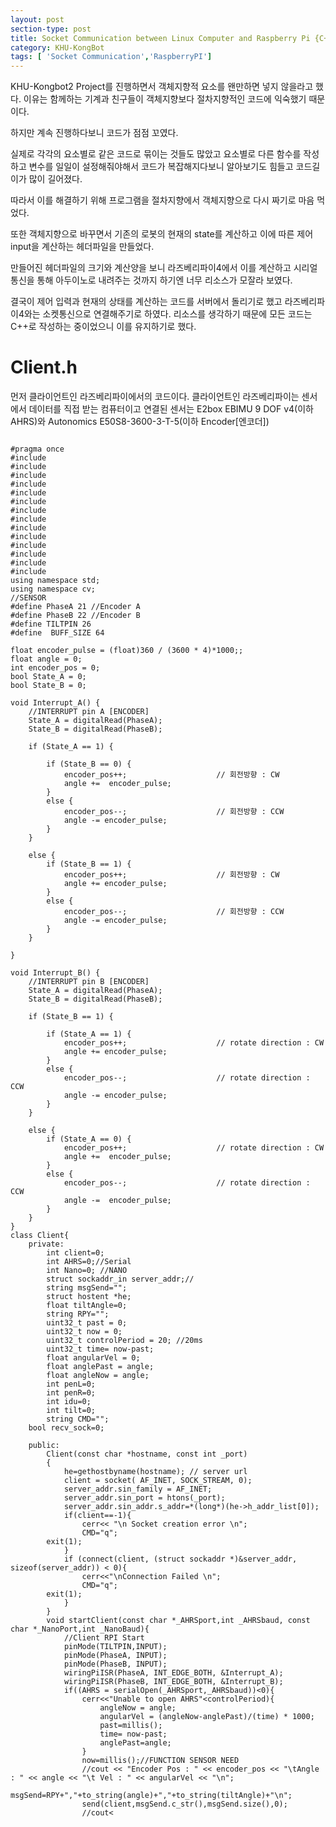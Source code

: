 ```yaml
---
layout: post
section-type: post
title: Socket Communication between Linux Computer and Raspberry Pi {C++}
category: KHU-KongBot
tags: [ 'Socket Communication','RaspberryPI']
---
```


KHU-Kongbot2 Project를 진행하면서 객체지향적 요소를 왠만하면 넣지 않을라고 했다. 이유는 함께하는 기계과 친구들이 객체지향보다 절차지향적인 코드에 익숙했기 때문이다.

하지만 계속 진행하다보니 코드가 점점 꼬였다. 

실제로 각각의 요소별로 같은 코드로 묶이는 것들도 많았고 요소별로 다른 함수를 작성하고 변수를 일일이 설정해줘야해서 코드가 복잡해지다보니 알아보기도 힘들고 코드길이가 많이 길어졌다.

따라서 이를 해결하기 위해 프로그램을 절차지향에서 객체지향으로 다시 짜기로 마음 먹었다.

또한 객체지향으로 바꾸면서 기존의 로봇의 현재의 state를 계산하고 이에 따른 제어 input을 계산하는 헤더파일을 만들었다.

만들어진 헤더파일의 크기와 계산양을 보니 라즈베리파이4에서 이를 계산하고 시리얼통신을 통해 아두이노로 내려주는 것까지 하기엔 너무 리소스가 모잘라 보였다.

결국이 제어 입력과 현재의 상태를 계산하는 코드를 서버에서 돌리기로 했고  라즈베리파이4와는 소켓통신으로 연결해주기로 하였다.
리소스를 생각하기 때문에 모든 코드는 C++로 작성하는 중이었으니 이를 유지하기로 했다.


# Client.h
먼저 클라이언트인 라즈베리파이에서의 코드이다. 
클라이언트인 라즈베리파이는 센서에서 데이터를 직접 받는 컴퓨터이고 연결된 센서는 E2box EBIMU 9 DOF v4(이하 AHRS)와 Autonomics E50S8-3600-3-T-5(이하 Encoder[엔코더])

<pre><code data-trim class="yml">
#pragma once
#include<iostream>
#include<string.h>
#include<wiringPi.h>
#include<wiringSerial.h>
#include<sstream>
#include<thread>
#include<unistd.h>
#include<arpa/inet.h>
#include<sys/socket.h>
#include<netdb.h>
#include<raspicam/raspicam_cv.h>
#include<opencv2/imgproc.hpp>
#include<opencv2/opencv.hpp>
#include<math.h>
using namespace std;
using namespace cv;
//SENSOR
#define PhaseA 21 //Encoder A
#define PhaseB 22 //Encoder B
#define TILTPIN 26
#define  BUFF_SIZE 64

float encoder_pulse = (float)360 / (3600 * 4)*1000;;
float angle = 0;
int encoder_pos = 0;
bool State_A = 0;
bool State_B = 0;

void Interrupt_A() {
    //INTERRUPT pin A [ENCODER]
	State_A = digitalRead(PhaseA);
	State_B = digitalRead(PhaseB);

	if (State_A == 1) {

		if (State_B == 0) {
			encoder_pos++;                    // 회전방향 : CW
			angle +=  encoder_pulse;
		}
		else {
			encoder_pos--;                    // 회전방향 : CCW
			angle -= encoder_pulse;
		}
	}

	else {
		if (State_B == 1) {
			encoder_pos++;                    // 회전방향 : CW
			angle += encoder_pulse;
		}
		else {
			encoder_pos--;                    // 회전방향 : CCW
			angle -= encoder_pulse;
		}
	}

}

void Interrupt_B() {
    //INTERRUPT pin B [ENCODER]
	State_A = digitalRead(PhaseA);
	State_B = digitalRead(PhaseB);

	if (State_B == 1) {

		if (State_A == 1) {
			encoder_pos++;                    // rotate direction : CW
			angle += encoder_pulse;
		}
		else {
			encoder_pos--;                    // rotate direction : CCW
			angle -= encoder_pulse;
		}
	}

	else {
		if (State_A == 0) {
			encoder_pos++;                    // rotate direction : CW
			angle +=  encoder_pulse;
		}
		else {
			encoder_pos--;                    // rotate direction : CCW
			angle -=  encoder_pulse;
		}
	}
}
class Client{
    private:
        int client=0;
        int AHRS=0;//Serial
        int Nano=0; //NANO
        struct sockaddr_in server_addr;//
        string msgSend="";
        struct hostent *he;
        float tiltAngle=0;
        string RPY="";
        uint32_t past = 0;
        uint32_t now = 0;
        uint32_t controlPeriod = 20; //20ms
        uint32_t time= now-past;
        float angularVel = 0;
        float anglePast = angle;
        float angleNow = angle;
        int penL=0;
        int penR=0;
        int idu=0;
        int tilt=0;
        string CMD="";
	bool recv_sock=0;

    public:
        Client(const char *hostname, const int _port)
        {   
            he=gethostbyname(hostname); // server url
            client = socket( AF_INET, SOCK_STREAM, 0);
            server_addr.sin_family = AF_INET;
            server_addr.sin_port = htons(_port);
            server_addr.sin_addr.s_addr=*(long*)(he->h_addr_list[0]);
            if(client==-1){
                cerr<< "\n Socket creation error \n";
                CMD="q";
		exit(1);
            }
            if (connect(client, (struct sockaddr *)&server_addr, sizeof(server_addr)) < 0){    
                cerr<<"\nConnection Failed \n"; 
                CMD="q";
		exit(1);
            }
        }
        void startClient(const char *_AHRSport,int _AHRSbaud, const char *_NanoPort,int _NanoBaud){
            //Client RPI Start
            pinMode(TILTPIN,INPUT);
            pinMode(PhaseA, INPUT);
	        pinMode(PhaseB, INPUT);
	        wiringPiISR(PhaseA, INT_EDGE_BOTH, &Interrupt_A);
	        wiringPiISR(PhaseB, INT_EDGE_BOTH, &Interrupt_B);
            if((AHRS = serialOpen(_AHRSport,_AHRSbaud))<0){
                cerr<<"Unable to open AHRS"<<endl;
                exit(1);
            }
            if((Nano=serialOpen(_NanoPort,_NanoBaud))<0){
                cerr<<"Unable to open Arduino"<<endl;
                exit(1);
            }
            initNano();
            runClient();
        }
        void AHRSread(){   
            //Read SENSOR
            int rawdata;
            string data;
            do{
                rawdata=serialGetchar(AHRS);
                data+=(char)rawdata;
            }while(rawdata!=10);//init ASCII 42 == "*"
            RPY=data;
	        RPY.pop_back();
	        RPY.pop_back();
        }
        
        void initNano(){
            //CONNECT ARDUINO [INIT..]
            int rawdata;
            string data="";
            do{
                rawdata=serialGetchar(Nano);
                data+=(char)rawdata;
            }while(rawdata!=42);
            cout<<data<<endl; //"Arduino is Ready*"
            //init IDU Stable...
            //####################################
            CMD="1500";

            serialPuts(Nano,CMD.c_str());//fake CMD
            //#######################################
            data="";
            do{
                rawdata=serialGetchar(Nano);
                data+=(char)rawdata;
            }while(rawdata!=64);
            cout<<data<<endl; //"KHU KongBot2 is Ready@"
        }
        void CAM(){
            //CAMERA RECORD [THREAD 2]
            raspicam::RaspiCam_Cv Camera;
            cv::Mat image;
            Camera.set( CV_CAP_PROP_FORMAT, CV_8UC3);
            Camera.set( CV_CAP_PROP_FRAME_WIDTH, 320 );
            Camera.set( CV_CAP_PROP_FRAME_HEIGHT, 240);
            if (!Camera.open()) {
                cerr<<"Error opening the camera"<<endl; // Connect Camera..
                return;
            }
            cv::VideoWriter outputVideo;
            cv::Size frameSize(320,240);
            int fps = 25;
            outputVideo.open("output.avi", cv::VideoWriter::fourcc('X','V','I','D'),fps, frameSize, true);
            if (!outputVideo.isOpened())
            {
                cout  << "Could not open the output video for write: " <<"output.avi" << endl;
                return;
            }
            do{
                Camera.grab();
                Camera.retrieve ( image);
                cv::cvtColor(image, image, cv::COLOR_BGR2RGB);
                cv::imshow( "test", image );
                outputVideo.write(image);

            } while(CMD!="q");
            Camera.release();
        }
        void runClient(){
	        msgSend="Complte";
	        send(client,msgSend.c_str(),msgSend.size(),0);
            now = past = millis();
	        anglePast = angle;
	        angleNow = angle;
            thread sockReceive([&](){receive_send();});
            thread camera([&](){CAM();});
            camera.detach();
            sockReceive.detach();
            do{ 
                //fout<<roll<<"\t"<<pitch<<"\t"<<yaw<<angle<<angleVel<<endl
                tiltRead();
                AHRSread();
                if((time)>controlPeriod){
		            angleNow = angle;
		            angularVel = (angleNow-anglePast)/(time) * 1000;
		            past=millis();
                    time= now-past;
		            anglePast=angle;
	        	}
		        now=millis();//FUNCTION SENSOR NEED
                //cout << "Encoder Pos : " << encoder_pos << "\tAngle : " << angle << "\t Vel : " << angularVel << "\n";
                msgSend=RPY+","+to_string(angle)+","+to_string(tiltAngle)+"\n";
                send(client,msgSend.c_str(),msgSend.size(),0);
		        //cout<<msgSend<<endl;
		        if(recv_sock){
		            cout<<CMD<<"time: "<<now<<endl;
		            recv_sock=0;
		        }
		
            } while (CMD!= "q");
            //cout << "quit" << endl;  
            quitClient();
        }
        void quitClient(){
            cout<<"Close.."<<endl;
            serialClose(Nano);
            serialClose(AHRS);
            close(client);
            cout<<"OFF"<<endl;
            exit(1);

        }
        void receive_send(){
            //Socket INPUT and SEND Nano [THREAD 3]
            char buffer[BUFF_SIZE]={0};
            do {
                read(client,buffer,BUFF_SIZE);
                CMD=buffer;
		        if(CMD.size()){
		            CMD=CMD.substr(0,CMD.find('\n'));
		            serialPuts(Nano,CMD.c_str());
		            buffer[0]={0,};
                    
		            recv_sock=1;
		        }
            } while (CMD != "q");
        }
        void tiltRead(){
            int rawdata;
            string data="";
            do{
                rawdata=serialGetchar(Nano);
                data+=(char)rawdata;
            }while(rawdata!=42);
            tiltAngle=stof(data);
        }
};

</code></pre>